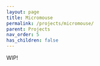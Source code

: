 ```yaml
---
layout: page
title: Micromouse
permalink: /projects/micromouse/
parent: Projects
nav_order: 5
has_children: false
---
```


WIP!

